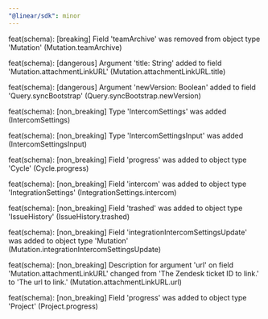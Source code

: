 ```yaml
---
"@linear/sdk": minor
---
```



feat(schema): [breaking] Field 'teamArchive' was removed from object type 'Mutation' (Mutation.teamArchive)

feat(schema): [dangerous] Argument 'title: String' added to field 'Mutation.attachmentLinkURL' (Mutation.attachmentLinkURL.title)

feat(schema): [dangerous] Argument 'newVersion: Boolean' added to field 'Query.syncBootstrap' (Query.syncBootstrap.newVersion)

feat(schema): [non_breaking] Type 'IntercomSettings' was added (IntercomSettings)

feat(schema): [non_breaking] Type 'IntercomSettingsInput' was added (IntercomSettingsInput)

feat(schema): [non_breaking] Field 'progress' was added to object type 'Cycle' (Cycle.progress)

feat(schema): [non_breaking] Field 'intercom' was added to object type 'IntegrationSettings' (IntegrationSettings.intercom)

feat(schema): [non_breaking] Field 'trashed' was added to object type 'IssueHistory' (IssueHistory.trashed)

feat(schema): [non_breaking] Field 'integrationIntercomSettingsUpdate' was added to object type 'Mutation' (Mutation.integrationIntercomSettingsUpdate)

feat(schema): [non_breaking] Description for argument 'url' on field 'Mutation.attachmentLinkURL' changed from 'The Zendesk ticket ID to link.' to 'The url to link.' (Mutation.attachmentLinkURL.url)

feat(schema): [non_breaking] Field 'progress' was added to object type 'Project' (Project.progress)